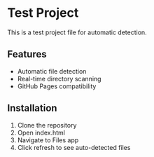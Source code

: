 # Test Project

This is a test project file for automatic detection.

## Features
- Automatic file detection
- Real-time directory scanning
- GitHub Pages compatibility

## Installation
1. Clone the repository
2. Open index.html
3. Navigate to Files app
4. Click refresh to see auto-detected files
